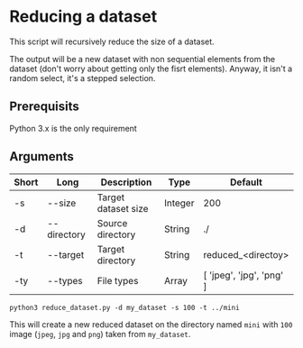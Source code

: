 # Reducing a dataset
This script will recursively reduce the size of a dataset.

The output will be a new dataset with non sequential elements from the dataset (don't worry about getting only the fisrt elements). Anyway, it isn't a random select, it's a stepped selection.

## Prerequisits
Python 3.x is the only requirement

## Arguments
| Short | Long        | Description         | Type          | Default                  |
|-------|-------------|---------------------|---------------|--------------------------|
| -s    | --size      | Target dataset size | Integer       | 200                      |
| -d    | --directory | Source directory    | String        | ./                       |
| -t    | --target    | Target directory    | String        | reduced_\<directoy>      |
| -ty   | --types     | File types          | Array<String> | [ 'jpeg', 'jpg', 'png' ] |

```
python3 reduce_dataset.py -d my_dataset -s 100 -t ../mini
```
This will create a new reduced dataset on the directory named `mini` with `100` image (`jpeg`, `jpg` and `png`) taken from `my_dataset`.
